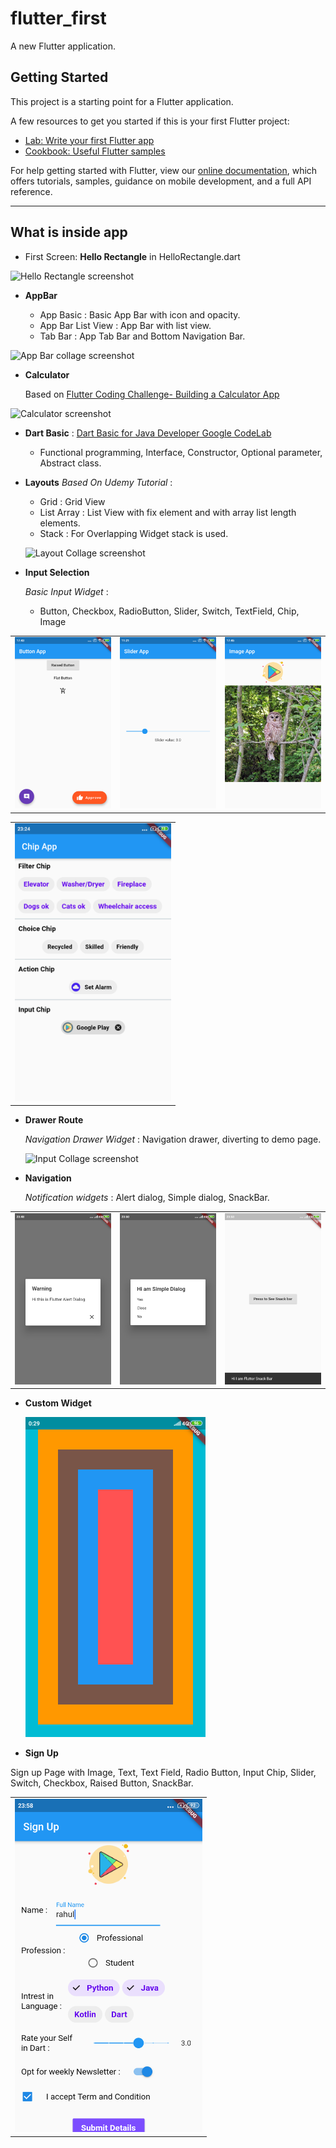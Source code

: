 # flutter_first

A new Flutter application.

## Getting Started

This project is a starting point for a Flutter application.

A few resources to get you started if this is your first Flutter project:

- [Lab: Write your first Flutter app](https://flutter.dev/docs/get-started/codelab)
- [Cookbook: Useful Flutter samples](https://flutter.dev/docs/cookbook)

For help getting started with Flutter, view our
[online documentation](https://flutter.dev/docs), which offers tutorials,
samples, guidance on mobile development, and a full API reference.

--------

## What is inside app

- First Screen: **Hello Rectangle** in HelloRectangle.dart

![Hello Rectangle screenshot](https://live.staticflickr.com/65535/48850379813_dbb5e86d41.jpg)

- **AppBar**

  * App Basic : Basic App Bar with icon and opacity.
  * App Bar List View : App Bar with list view.
  * Tab Bar : App Tab Bar and Bottom Navigation Bar.
 
![App Bar collage screenshot](https://live.staticflickr.com/65535/48851682977_6796d8aecb.jpg)

- **Calculator**

  Based on [Flutter Coding Challenge- Building a Calculator App](https://youtu.be/eVG5DkPF5x8)
  
![Calculator screenshot](https://live.staticflickr.com/65535/48850926372_66e528ae92.jpg)

- **Dart Basic** :
[Dart Basic for Java Developer Google CodeLab](https://codelabs.developers.google.com/codelabs/from-java-to-dart/index.html)

  * Functional programming, Interface, Constructor, Optional parameter, Abstract class.

- **Layouts**
 *Based On Udemy Tutorial* :

   * Grid : Grid View 
   * List Array : List View with fix element and with array list length elements.
   * Stack : For Overlapping Widget stack is used.
    
    ![Layout Collage screenshot](https://live.staticflickr.com/65535/48851683277_1816679913.jpg)
    
- **Input Selection**

   *Basic Input Widget* :
   
   * Button, Checkbox, RadioButton, Slider, Switch, TextField, Chip, Image
   
<table>
  <tr>
    <td>
      <img src="screenshots/input_button.png" width=250 />
    </td>
    <td>
      <img src="screenshots/input_slider.png" width=250 />
    </td>
    <td>
      <img src="screenshots/input_image.png" width=250 />
    </td>
  </tr>
</table>  

<table>
  <tr>
    <td>
      <img src="screenshots/input_chip.png" width=250 />
    </td>
  </tr>
</table>
   
<!--   ![Input Collage screenshot](https://live.staticflickr.com/65535/48851136683_a6cff14547.jpg)-->
    
- **Drawer Route**

   *Navigation Drawer Widget* : Navigation drawer, diverting to demo page.
   
    ![Input Collage screenshot](https://live.staticflickr.com/65535/48851683107_9784f4ce32.jpg)
    
- **Navigation**

  *Notification widgets* : Alert dialog, Simple dialog, SnackBar.
<table>
  <tr>
    <td>
      <img src="screenshots/notification_alert_dialog.png" width=300 />
    </td>
    <td>
      <img src="screenshots/notification_simple_dialog.png" width=300 />
    </td>
    <td>
      <img src="screenshots/notification_snack_bar.png" width=300 />
    </td>
  </tr>
</table>

- **Custom Widget**

   ![Custom Widget screenshot](screenshots/widget_custom.png)
   
- **Sign Up**

 Sign up Page with Image, Text, Text Field, Radio Button, Input Chip, Slider, Switch, Checkbox, Raised Button, SnackBar.

<table>
  <tr>
    <td>
      <img src="screenshots/signup.png" width=300 />
    </td>
 </tr>
</table>

   
   

